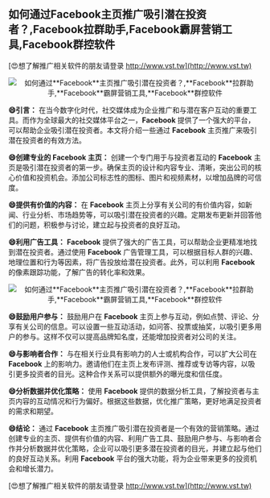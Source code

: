 ## **如何通过**Facebook**主页推广吸引潜在投资者？,**Facebook**拉群助手,**Facebook**霸屏营销工具,**Facebook**群控软件**

[😍想了解推广相关软件的朋友请登录 http://www.vst.tw](http://www.vst.tw)

 <center><img src="https://vst.tw/MP4/tuiguang/png/2.png" alt="如何通过**Facebook**主页推广吸引潜在投资者？,**Facebook**拉群助手,**Facebook**霸屏营销工具,**Facebook**群控软件"></center>

**😄引言：**
在当今数字化时代，社交媒体成为企业推广和与潜在客户互动的重要工具。而作为全球最大的社交媒体平台之一，**Facebook** 提供了一个强大的平台，可以帮助企业吸引潜在投资者。本文将介绍一些通过 **Facebook** 主页推广来吸引潜在投资者的有效方法。

**😄创建专业的 **Facebook** 主页：**
创建一个专门用于与投资者互动的 **Facebook** 主页是吸引潜在投资者的第一步。确保主页的设计和内容专业、清晰，突出公司的核心价值和投资机会。添加公司标志性的图标、图片和视频素材，以增加品牌的可信度。

**😄提供有价值的内容：**
在 **Facebook** 主页上分享有关公司的有价值内容，如新闻、行业分析、市场趋势等，可以吸引潜在投资者的兴趣。定期发布更新并回答他们的问题，积极参与讨论，建立起与投资者的良好互动。

**😄利用广告工具：**
**Facebook** 提供了强大的广告工具，可以帮助企业更精准地找到潜在投资者。通过使用 **Facebook** 广告管理工具，可以根据目标人群的兴趣、地理位置和行为等因素，将广告投放给潜在投资者。此外，可以利用 **Facebook** 的像素跟踪功能，了解广告的转化率和效果。

 <center><img src="https://vst.tw/MP4/tuiguang/png/4.png" alt="如何通过**Facebook**主页推广吸引潜在投资者？,**Facebook**拉群助手,**Facebook**霸屏营销工具,**Facebook**群控软件"></center>

**😄鼓励用户参与：**
鼓励用户在 **Facebook** 主页上参与互动，例如点赞、评论、分享有关公司的信息。可以设置一些互动活动，如问答、投票或抽奖，以吸引更多用户的参与。这样不仅可以提高品牌知名度，还能增加投资者对公司的关注。

**😄与影响者合作：**
与在相关行业具有影响力的人士或机构合作，可以扩大公司在 **Facebook** 上的影响力。邀请他们在主页上发布评测、推荐或专访等内容，以吸引更多投资者的目光。这种合作关系可以提供额外的曝光度和信任度。

**😄分析数据并优化策略：**
使用 **Facebook** 提供的数据分析工具，了解投资者与主页内容的互动情况和行为偏好。根据这些数据，优化推广策略，更好地满足投资者的需求和期望。

**😄结论：**
通过 **Facebook** 主页推广吸引潜在投资者是一个有效的营销策略。通过创建专业的主页、提供有价值的内容、利用广告工具、鼓励用户参与、与影响者合作并分析数据并优化策略，企业可以吸引更多潜在投资者的目光，并建立起与他们的良好互动关系。利用 **Facebook** 平台的强大功能，将为企业带来更多的投资机会和增长潜力。

[😍想了解推广相关软件的朋友请登录 http://www.vst.tw](http://www.vst.tw)



